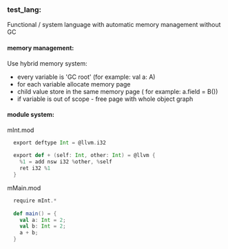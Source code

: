 ### test_lang:
Functional / system language with automatic memory management without GC
#### memory management:
Use hybrid memory system:
  - every variable is 'GC root' (for example: val a: A)
  - for each variable allocate memory page
  - child value store in the same memory page ( for example: a.field = B())
  - if variable is out of scope - free page with whole object graph
  
#### module system:
mInt.mod
```scala
  export deftype Int = @llvm.i32
  
  export def + (self: Int, other: Int) = @llvm {
    %1 = add nsw i32 %other, %self
    ret i32 %1
  }
```

mMain.mod
```scala
  require mInt.*
  
  def main() = {
    val a: Int = 2;
    val b: Int = 2;
    a + b;
  }
```
